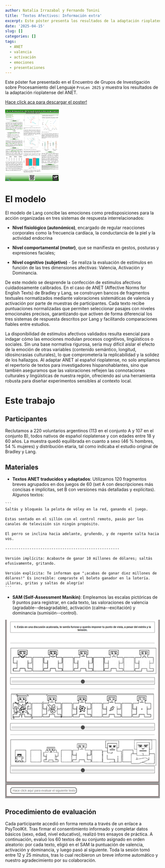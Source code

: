 ```yaml
---
author: Natalia Irrazabal y Fernando Tonini
title: 'Textos Afectivos: Información extra'
excerpt: Este póster presenta los resultados de la adaptación rioplatense del ANET, explorando cómo el tipo de texto, la edad y el sexo influyen en la evaluación emocional de estímulos escritos. Incluye análisis de valencia, activación y dominancia en una muestra argentina.
date: '2025-04-15'
slug: []
categories: []
tags:
  - ANET
  - valencia
  - activación
  - emociones
  - presentaciones
---
```


Este póster fue presentado en el Encuentro de Grupos de Investigación sobre Procesamiento del Lenguaje `ProLen 2025` y muestra los resultados de la adaptación rioplatense del ANET.

[Hace click aca para descargar el poster!](https://drive.google.com/uc?id=10cACUbR9Erb0B-PoaGKkeMe1Orxb8caL&export=download)

![](miniatura_poster.png)

# El modelo

El modelo de Lang concibe las emociones como predisposiciones para la acción organizadas en tres sistemas de respuesta interrelacionados:

-   **Nivel fisiológico (autonómico)**, encargado de regular reacciones corporales como la frecuencia cardíaca, la conductancia de la piel y la actividad endocrina

-   **Nivel comportamental (motor)**, que se manifiesta en gestos, posturas y expresiones faciales;

-   **Nivel cognitivo (subjetivo)** - Se realiza la evaluación de estímulos en función de las tres dimensiones afectivas: Valencia, Activación y Dominancia.

De este modelo se desprende la confección de estímulos afectivos cuidadosamente calibrados. En el caso de ANET (Affective Norms for English Texts) de Bradley y Lang, se construyen bancos de fragmentos textuales normatizados mediante valoraciones sistemáticas de valencia y activación por parte de muestras de participantes. Cada texto recibe puntuaciones normalizadas que permiten seleccionar pasajes con niveles emocionales precisos, garantizando que activen de forma diferencial los tres sistemas de respuesta descritos por Lang y facilitando comparaciones fiables entre estudios.

La disponibilidad de estímulos afectivos validados resulta esencial para indagar cómo las emociones modulan procesos cognitivos, lingüísticos o sociales. Sin una base normativa rigurosa, sería muy difícil aislar el efecto de la emoción de otras variables (contenido semántico, longitud, idiosincrasias culturales), lo que comprometería la replicabilidad y la solidez de los hallazgos. Al adaptar ANET al español rioplatense, no solo ampliamos el repertorio de textos para investigadores hispanohablantes, sino que también aseguramos que las valoraciones reflejen las connotaciones culturales y lingüísticas de nuestra región, ofreciendo así una herramienta robusta para diseñar experimentos sensibles al contexto local.

# Este trabajo

## **Participantes**

Reclutamos a 220 voluntarios argentinos (113 en el conjunto A y 107 en el conjunto B), todos nativos de español rioplatense y con edades entre 18 y 60 años. La muestra quedó equilibrada en cuanto a sexo (46 % hombres, 54 % mujeres) y distribución etaria, tal como indicaba el estudio original de Bradley y Lang.

## **Materiales**

-   **Textos ANET traducidos y adaptados**: Utilizamos 120 fragmentos breves agrupados en dos juegos de 60 (set A con descripciones más concisas e implícitas, set B con versiones más detalladas y explícitas). Algunos textos:

````         
```         
Saltás y bloqueás la pelota de vóley en la red, ganando el juego.

Estas sentado en el sillón con el control remoto, pasás por los canales de televisión sin ningún propósito.

El perro se inclina hacia adelante, gruñendo, y de repente salta hacia vos.

----------------------------------------------------

Versión implícita: Acabaste de ganar 10 millones de dólares; saltás efusivamente, gritando.

Versión explícita: Te informan que "¡acabas de ganar diez millones de dólares!" Es increíble: compraste el boleto ganador en la lotería. ¡Lloras, gritas y saltas de alegría! 
```
````

-   **SAM (Self-Assessment Manikin)**: Empleamos las escalas pictóricas de 9 puntos para registrar, en cada texto, las valoraciones de valencia (agradable--desagradable), activación (calma--excitación) y dominancia (sumisión--control).

<center>

![](samblog.png)

</center>

## **Procedimiento de evaluación**

Cada participante accedió en forma remota a través de un enlace a PsyToolKit. Tras firmar el consentimiento informado y completar datos básicos (sexo, edad, nivel educativo), realizó tres ensayos de práctica. A continuación, evaluó los 60 textos de su conjunto asignado en orden aleatorio: por cada texto, eligió en el SAM la puntuación de valencia, activación y dominancia, y luego pasó al siguiente. Toda la sesión tomó entre 12 y 25 minutos, tras lo cual recibieron un breve informe automático y nuestro agradecimiento por su colaboración.
